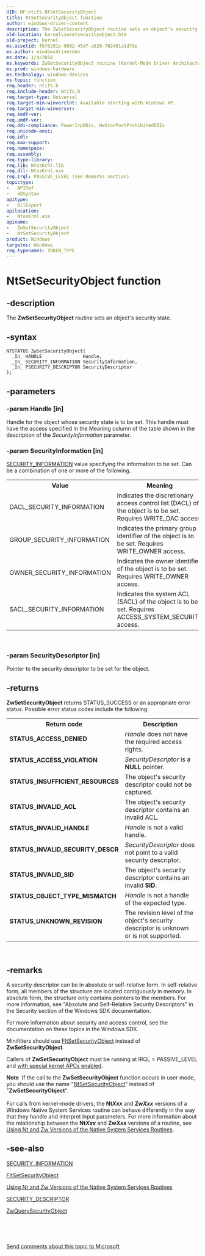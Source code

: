 ```yaml
---
UID: NF:ntifs.NtSetSecurityObject
title: NtSetSecurityObject function
author: windows-driver-content
description: The ZwSetSecurityObject routine sets an object's security state.
old-location: kernel\zwsetsecurityobject.htm
old-project: kernel
ms.assetid: fbf6291e-9602-45d7-a620-702491a1d7de
ms.author: windowsdriverdev
ms.date: 1/4/2018
ms.keywords: ZwSetSecurityObject routine [Kernel-Mode Driver Architecture], ntifs/NtSetSecurityObject, kernel.zwsetsecurityobject, ZwSetSecurityObject, k111_38d4fa7c-4fc6-467c-9be2-ca997d739f44.xml, ntifs/ZwSetSecurityObject, NtSetSecurityObject
ms.prod: windows-hardware
ms.technology: windows-devices
ms.topic: function
req.header: ntifs.h
req.include-header: Ntifs.h
req.target-type: Universal
req.target-min-winverclnt: Available starting with Windows XP.
req.target-min-winversvr: 
req.kmdf-ver: 
req.umdf-ver: 
req.ddi-compliance: PowerIrpDDis, HwStorPortProhibitedDDIs
req.unicode-ansi: 
req.idl: 
req.max-support: 
req.namespace: 
req.assembly: 
req.type-library: 
req.lib: NtosKrnl.lib
req.dll: NtosKrnl.exe
req.irql: PASSIVE_LEVEL (see Remarks section)
topictype:
-	APIRef
-	kbSyntax
apitype:
-	DllExport
apilocation:
-	NtosKrnl.exe
apiname:
-	ZwSetSecurityObject
-	NtSetSecurityObject
product: Windows
targetos: Windows
req.typenames: TOKEN_TYPE
---
```


# NtSetSecurityObject function


## -description


The <b>ZwSetSecurityObject</b> routine sets an object's security state.


## -syntax


````
NTSTATUS ZwSetSecurityObject(
  _In_ HANDLE               Handle,
  _In_ SECURITY_INFORMATION SecurityInformation,
  _In_ PSECURITY_DESCRIPTOR SecurityDescriptor
);
````


## -parameters




### -param Handle [in]

Handle for the object whose security state is to be set. This handle must have the access specified in the Meaning column of the table shown in the description of the <i>SecurityInformation</i> parameter.


### -param SecurityInformation [in]


<a href="https://msdn.microsoft.com/library/windows/hardware/ff556635">SECURITY_INFORMATION</a> value specifying the information to be set. Can be a combination of one or more of the following. 
<table>
<tr>
<th>Value</th>
<th>Meaning</th>
</tr>
<tr>
<td>
DACL_SECURITY_INFORMATION

</td>
<td>
Indicates the discretionary access control list (DACL) of the object is to be set. Requires WRITE_DAC access.

</td>
</tr>
<tr>
<td>
GROUP_SECURITY_INFORMATION

</td>
<td>
Indicates the primary group identifier of the object is to be set. Requires WRITE_OWNER access.

</td>
</tr>
<tr>
<td>
OWNER_SECURITY_INFORMATION

</td>
<td>
Indicates the owner identifier of the object is to be set. Requires WRITE_OWNER access.

</td>
</tr>
<tr>
<td>
SACL_SECURITY_INFORMATION

</td>
<td>
Indicates the system ACL (SACL) of the object is to be set. Requires ACCESS_SYSTEM_SECURITY access.

</td>
</tr>
</table> 


### -param SecurityDescriptor [in]

Pointer to the security descriptor to be set for the object.


## -returns


<b>ZwSetSecurityObject</b> returns STATUS_SUCCESS or an appropriate error status. Possible error status codes include the following:
<table>
<tr>
<th>Return code</th>
<th>Description</th>
</tr>
<tr>
<td width="40%">
<dl>
<dt><b>STATUS_ACCESS_DENIED</b></dt>
</dl>
</td>
<td width="60%">
<i>Handle</i> does not have the required access rights.

</td>
</tr>
<tr>
<td width="40%">
<dl>
<dt><b>STATUS_ACCESS_VIOLATION</b></dt>
</dl>
</td>
<td width="60%">
<i>SecurityDescriptor</i> is a <b>NULL</b> pointer.

</td>
</tr>
<tr>
<td width="40%">
<dl>
<dt><b>STATUS_INSUFFICIENT_RESOURCES</b></dt>
</dl>
</td>
<td width="60%">
The object's security descriptor could not be captured.

</td>
</tr>
<tr>
<td width="40%">
<dl>
<dt><b>STATUS_INVALID_ACL</b></dt>
</dl>
</td>
<td width="60%">
The object's security descriptor contains an invalid ACL.

</td>
</tr>
<tr>
<td width="40%">
<dl>
<dt><b>STATUS_INVALID_HANDLE</b></dt>
</dl>
</td>
<td width="60%">
<i>Handle</i> is not a valid handle.

</td>
</tr>
<tr>
<td width="40%">
<dl>
<dt><b>STATUS_INVALID_SECURITY_DESCR</b></dt>
</dl>
</td>
<td width="60%">
<i>SecurityDescriptor</i> does not point to a valid security descriptor.

</td>
</tr>
<tr>
<td width="40%">
<dl>
<dt><b>STATUS_INVALID_SID</b></dt>
</dl>
</td>
<td width="60%">
The object's security descriptor contains an invalid <b>SID</b>.

</td>
</tr>
<tr>
<td width="40%">
<dl>
<dt><b>STATUS_OBJECT_TYPE_MISMATCH</b></dt>
</dl>
</td>
<td width="60%">
<i>Handle</i> is not a handle of the expected type.

</td>
</tr>
<tr>
<td width="40%">
<dl>
<dt><b>STATUS_UNKNOWN_REVISION</b></dt>
</dl>
</td>
<td width="60%">
The revision level of the object's security descriptor is unknown or is not supported.

</td>
</tr>
</table> 



## -remarks


A security descriptor can be in absolute or self-relative form. In self-relative form, all members of the structure are located contiguously in memory. In absolute form, the structure only contains pointers to the members. For more information, see "Absolute and Self-Relative Security Descriptors" in the Security section of the Windows SDK documentation.

For more information about security and access control, see the documentation on these topics in the Windows SDK.

Minifilters should use <a href="..\fltkernel\nf-fltkernel-fltsetsecurityobject.md">FltSetSecurityObject</a> instead of <b>ZwSetSecurityObject</b>. 

Callers of <b>ZwSetSecurityObject</b> must be running at IRQL = PASSIVE_LEVEL and <a href="https://msdn.microsoft.com/0578df31-1467-4bad-ba62-081d61278deb">with special kernel APCs enabled</a>.
<div class="alert"><b>Note</b>  If the call to the <b>ZwSetSecurityObject</b> function occurs in user mode, you should use the name "<a href="https://msdn.microsoft.com/library/windows/hardware/ff557685">NtSetSecurityObject</a>" instead of "<b>ZwSetSecurityObject</b>".</div><div> </div>For calls from kernel-mode drivers, the <b>Nt<i>Xxx</i></b> and <b>Zw<i>Xxx</i></b> versions of a Windows Native System Services routine can behave differently in the way that they handle and interpret input parameters. For more information about the relationship between the <b>Nt<i>Xxx</i></b> and <b>Zw<i>Xxx</i></b> versions of a routine, see <a href="https://msdn.microsoft.com/library/windows/hardware/ff565438">Using Nt and Zw Versions of the Native System Services Routines</a>.



## -see-also

<a href="https://msdn.microsoft.com/library/windows/hardware/ff556635">SECURITY_INFORMATION</a>

<a href="..\fltkernel\nf-fltkernel-fltsetsecurityobject.md">FltSetSecurityObject</a>

<a href="https://msdn.microsoft.com/library/windows/hardware/ff565438">Using Nt and Zw Versions of the Native System Services Routines</a>

<a href="..\ntifs\ns-ntifs-_security_descriptor.md">SECURITY_DESCRIPTOR</a>

<a href="..\ntifs\nf-ntifs-zwquerysecurityobject.md">ZwQuerySecurityObject</a>

 

 

<a href="mailto:wsddocfb@microsoft.com?subject=Documentation%20feedback [kernel\kernel]:%20ZwSetSecurityObject routine%20 RELEASE:%20(1/4/2018)&amp;body=%0A%0APRIVACY STATEMENT%0A%0AWe use your feedback to improve the documentation. We don't use your email address for any other purpose, and we'll remove your email address from our system after the issue that you're reporting is fixed. While we're working to fix this issue, we might send you an email message to ask for more info. Later, we might also send you an email message to let you know that we've addressed your feedback.%0A%0AFor more info about Microsoft's privacy policy, see http://privacy.microsoft.com/en-us/default.aspx." title="Send comments about this topic to Microsoft">Send comments about this topic to Microsoft</a>

